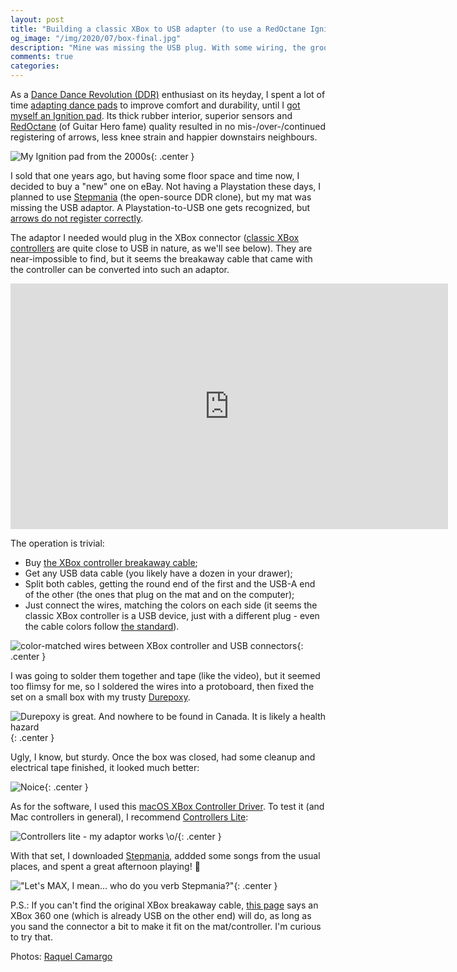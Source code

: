 ```yaml
---
layout: post
title: "Building a classic XBox to USB adapter (to use a RedOctane Ignition DDR mat to a computer)"
og_image: "/img/2020/07/box-final.jpg"
description: "Mine was missing the USB plug. With some wiring, the groove continues in 2020!"
comments: true
categories:
---
```


As a [Dance Dance Revolution (DDR)](https://en.wikipedia.org/wiki/Dance_Dance_Revolution) enthusiast on its heyday, I spent a lot of time [adapting dance pads](https://chester.me/tapete/) to improve comfort and durability, until I [got myself an Ignition pad](https://chester.me/ignition/). Its thick rubber interior, superior sensors and [RedOctane](https://en.wikipedia.org/wiki/RedOctane) (of Guitar Hero fame) quality resulted in no mis-/over-/continued registering of arrows, less knee strain and happier downstairs neighbours.

![My Ignition pad from the 2000s](/img/ignition/tapete.jpg){: .center }

I sold that one years ago, but having some floor space and time now, I decided to buy a "new" one on eBay. Not having a Playstation these days, I planned to use [Stepmania](https://www.stepmania.com/) (the open-source DDR clone), but my mat was missing the USB adaptor. A Playstation-to-USB one gets recognized, but [arrows do not register correctly](https://www.reddit.com/r/DanceDanceRevolution/comments/40k6y0/looking_for_a_red_octane_dance_pad_usb_breakaway/cywo6rs/).

The adaptor I needed would plug in the XBox connector ([classic XBox controllers](https://en.wikipedia.org/wiki/Xbox_controller) are quite close to USB in nature, as we'll see below). They are near-impossible to find, but it seems the breakaway cable that came with the controller can be converted into such an adaptor.

<!--more-->

<iframe width="700" height="393" src="https://www.youtube-nocookie.com/embed/Zt-6FxZqgYQ" frameborder="0" allow="accelerometer; autoplay; encrypted-media; gyroscope; picture-in-picture" allowfullscreen></iframe>

The operation is trivial:

- Buy [the XBox controller breakaway cable](https://www.ebay.com/itm/192880300626);
- Get any USB data cable (you likely have a dozen in your drawer);
- Split both cables, getting the round end of the first and the USB-A end of the other (the ones that plug on the mat and on the computer);
- Just connect the wires, matching the colors on each side (it seems the classic XBox controller is a USB device, just with a different plug - even the cable colors follow [the standard](https://hubpages.com/technology/USB-wire-color-code-The-four-wires-inside)).

![color-matched wires between XBox controller and USB connectors](/img/2020/07/ends-wired.jpg){: .center }

I was going to solder them together and tape (like the video), but it seemed too flimsy for me, so I soldered the wires into a protoboard, then fixed the set on a small box with my trusty [Durepoxy](https://www.supermarketbrazil.com/products/brazilian-original-epoxi-durepoxi-solder-henkel-adhesive-paste-100g-loctite).

![Durepoxy is great. And nowhere to be found in Canada. It is likely a health hazard](/img/2020/07/protoboard-on-box.jpg){: .center }

Ugly, I know, but sturdy. Once the box was closed, had some cleanup and electrical tape finished, it looked much better:

![Noice](/img/2020/07/box-final.jpg){: .center }

As for the software, I used this [macOS XBox Controller Driver](https://sourceforge.net/projects/xhd/). To test it (and Mac controllers in general), I recommend [Controllers Lite](https://apps.apple.com/ca/app/controllers-lite/id673660806?mt=12):

![Controllers lite - my adaptor works \o/](/img/2020/07/controllers-lite.png){: .center }

With that set, I downloaded [Stepmania](https://github.com/stepmania/stepmania/releases), addded some songs from the usual places, and spent a great afternoon playing! 🕺

!["Let's MAX, I mean... who do you verb Stepmania?"](/img/2020/07/mat-and-stepmania.jpg){: .center }

P.S.: If you can't find the original XBox breakaway cable, [this page](https://www.instructables.com/id/Clean-and-EASY-convert-original-Xbox-controller-to/) says an XBox 360 one (which is already USB on the other end) will do, as long as you sand the connector a bit to make it fit on the mat/controller. I'm curious to try that.

Photos: [Raquel Camargo](http://raquelcamargo.com/pt/)
